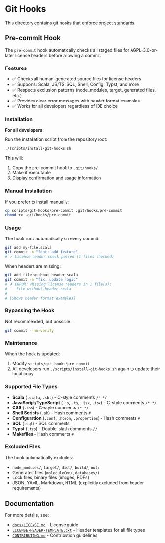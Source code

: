 <!--
SPDX-License-Identifier: AGPL-3.0-or-later
Copyright (C) 2025 Association Française du Poêle Maçonné Artisanal
-->

# Git Hooks

This directory contains git hooks that enforce project standards.

## Pre-commit Hook

The `pre-commit` hook automatically checks all staged files for AGPL-3.0-or-later license headers before allowing a commit.

### Features

- ✅ Checks all human-generated source files for license headers
- ✅ Supports: Scala, JS/TS, SQL, Shell, Config, Typst, and more
- ✅ Respects exclusion patterns (node_modules, target, generated files, etc.)
- ✅ Provides clear error messages with header format examples
- ✅ Works for all developers regardless of IDE choice

### Installation

**For all developers:**

Run the installation script from the repository root:

```bash
./scripts/install-git-hooks.sh
```

This will:
1. Copy the pre-commit hook to `.git/hooks/`
2. Make it executable
3. Display confirmation and usage information

### Manual Installation

If you prefer to install manually:

```bash
cp scripts/git-hooks/pre-commit .git/hooks/pre-commit
chmod +x .git/hooks/pre-commit
```

### Usage

The hook runs automatically on every commit:

```bash
git add my-file.scala
git commit -m "feat: add feature"
# ✓ License header check passed (1 files checked)
```

When headers are missing:

```bash
git add file-without-header.scala
git commit -m "fix: update logic"
# ✗ ERROR: Missing license headers in 1 file(s):
#    file-without-header.scala
# 
# [Shows header format examples]
```

### Bypassing the Hook

Not recommended, but possible:

```bash
git commit --no-verify
```

### Maintenance

When the hook is updated:

1. Modify `scripts/git-hooks/pre-commit`
2. All developers run `./scripts/install-git-hooks.sh` again to update their local copy

### Supported File Types

- **Scala** (`.scala`, `.sbt`) - C-style comments `/* */`
- **JavaScript/TypeScript** (`.js`, `.ts`, `.jsx`, `.tsx`) - C-style comments `/* */`
- **CSS** (`.css`) - C-style comments `/* */`
- **Shell Scripts** (`.sh`) - Hash comments `#`
- **Configuration** (`.conf`, `.hocon`, `.properties`) - Hash comments `#`
- **SQL** (`.sql`) - SQL comments `--`
- **Typst** (`.typ`) - Double-slash comments `//`
- **Makefiles** - Hash comments `#`

### Excluded Files

The hook automatically excludes:
- `node_modules/`, `target/`, `dist/`, `build/`, `out/`
- Generated files (`moleculeGen/`, `databases/`)
- Lock files, binary files (images, PDFs)
- JSON, YAML, Markdown, HTML (explicitly excluded from header requirements)

## Documentation

For more details, see:
- [`docs/LICENSE.md`](../../docs/LICENSE.md) - License guide
- [`LICENSE-HEADER-TEMPLATE.txt`](../../LICENSE-HEADER-TEMPLATE.txt) - Header templates for all file types
- [`CONTRIBUTING.md`](../../CONTRIBUTING.md) - Contribution guidelines